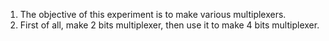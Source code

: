 1. The objective of this experiment is to make various multiplexers.  
2. First of all, make 2 bits multiplexer, then use it to make 4 bits multiplexer.  

